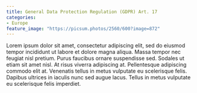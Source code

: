 ```yaml
---
title: General Data Protection Regulation (GDPR) Art. 17
categories:
- Europe
feature_image: "https://picsum.photos/2560/600?image=872"
---
```


Lorem ipsum dolor sit amet, consectetur adipiscing elit, sed do eiusmod tempor incididunt ut labore et dolore magna aliqua. Massa tempor nec feugiat nisl pretium. Purus faucibus ornare suspendisse sed. Sodales ut etiam sit amet nisl. At risus viverra adipiscing at. Pellentesque adipiscing commodo elit at. Venenatis tellus in metus vulputate eu scelerisque felis. Dapibus ultrices in iaculis nunc sed augue lacus. Tellus in metus vulputate eu scelerisque felis imperdiet.
